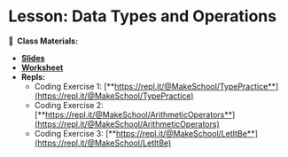 <!-- .slide: data-background="./Images/header.svg" data-background-repeat="none" data-background-size="40% 40%" data-background-position="center 10%" class="header" -->
# Lesson: Data Types and Operations

<!-- Put a link to the slides so that students can find them -->

**📝 &nbsp;Class Materials:** 
  <!-- Put a link to the slides -->
* [**Slides**](https://docs.google.com/presentation/d/17Y4AvJINSMdyTU1zd5UlIPl6vybdqmp5AMaCMLMgOLo/edit#slide=id.p)
* [**Worksheet**](https://docs.google.com/document/d/15bLc1rmHMl1mp7khr32wW7Cv3Gl8I97ZI4_RwWOLycc/copy)
* **Repls:**
  * Coding Exercise 1: [**https://repl.it/@MakeSchool/TypePractice**](https://repl.it/@MakeSchool/TypePractice)
  * Coding Exercise 2: [**https://repl.it/@MakeSchool/ArithmeticOperators**](https://repl.it/@MakeSchool/ArithmeticOperators)
  * Coding Exercise 3: [**https://repl.it/@MakeSchool/LetItBe**](https://repl.it/@MakeSchool/LetItBe)

<!-- > -->

